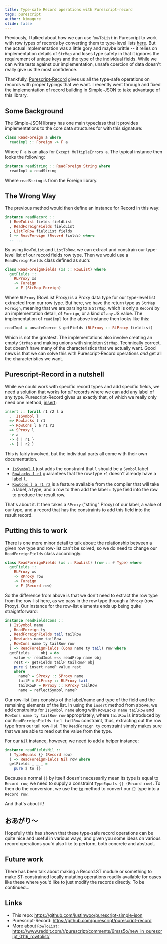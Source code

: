 ```yaml
---
title: Type-safe Record operations with Purescript-record
tags: purescript
author: kimagure
slide: false
---
```

Previously, I talked about how we can use `RowToList` in Purescript to work with row types of records by converting them to type-level lists [here](http://qiita.com/kimagure/items/d8a0681ae05b605c5abe). But the actual implementation was a little gory and maybe brittle -- it relies on implementation details of `StrMap` and loses type safety in that it ignores the requirement of unique keys and the type of the individual fields. While we can write tests against our implementation, unsafe coercion of data doesn't really give us the most confidence.

Thankfully, [Purescript-Record](http://pursuit.purescript.org/packages/purescript-record) gives us all the type-safe operations on records with proper typings that we want. I recently went through and fixed the implementation of record building in Simple-JSON to take advantage of this library.

## Some Background

The Simple-JSON library has one main typeclass that it provides implementations to the core data structures for with this signature:

```hs
class ReadForeign a where
  readImpl :: Foreign -> F a
```

Where `F a` is an alias for `Except MultipleErrors a`. The typical instance then looks the following:

```hs
instance readString :: ReadForeign String where
  readImpl = readString
```

Where `readString` is from the Foreign library.

## The Wrong Way

The previous method would then define an instance for Record in this way:

```hs
instance readRecord ::
  ( RowToList fields fieldList
  , ReadForeignFields fieldList
  , ListToRow fieldList fields
  ) => ReadForeign (Record fields) where
  -- ...
```

By using `RowToList` and `ListToRow`, we can extract and constrain our type-level list of our record fields row type. Then we would use a `ReadForeignFields` class defined as such:

```hs
class ReadForeignFields (xs :: RowList) where
  getFields ::
    RLProxy xs
    -> Foreign
    -> F (StrMap Foreign)
```

Where `RLProxy` (RowList Proxy) is a Proxy data type for our type-level list extracted from our row type. But here, we have the return type as `StrMap Foreign`, meaning that we are parsing to a `StrMap`, which is only a `Record` by an implementation detail, of `Foreign`, or a kind of `any` JS value. The implementation of `readImpl` for the above instance then looks like this:

```hs
readImpl = unsafeCoerce $ getFields (RLProxy :: RLProxy fieldList)
```

Which is not the greatest. The implementations also involve creating an empty `StrMap` and making unions with singleton `StrMap`. Technically correct, but doesn't have many of the characteristics that we actually want. Good news is that we can solve this with Purescript-Record operations *and* get all the characteristics we want.

## Purescript-Record in a nutshell

While we could work with specific record types and add specific fields, we need a solution that works for *all* records where we can add any label of any type. Purescript-Record gives us exactly that, of which we really only need one method, [insert](https://pursuit.purescript.org/packages/purescript-record/0.1.0/docs/Data.Record#v:insert):

```hs
insert :: forall r1 r2 l a
  .  IsSymbol l
  => RowLacks l r1
  => RowCons l a r1 r2
  => SProxy l
  -> a
  -> { | r1 }
  -> { | r2 }
```

This is fairly involved, but the individual parts all come with their own documentation.

* [`IsSymbol l`](https://pursuit.purescript.org/packages/purescript-symbols/3.0.0/docs/Data.Symbol#t:IsSymbol) just adds the constraint that `l` should be a `Symbol` label
* [`RowLacks l r1`](https://pursuit.purescript.org/packages/purescript-typelevel-prelude/2.3.1/docs/Type.Row#t:RowLacks) guarantees that the row type `r1` doesn't already have a label `l`.
* [`RowCons l a r1 r2`](https://pursuit.purescript.org/builtins/docs/Prim#t:RowCons) is a feature available from the compiler that will take a label, a type, and a row to then add the label :: type field into the row to produce the result row.

That's about it. It then takes a `SProxy` ("string" Proxy) of our label, a value of our type, and a record that has the constraints to add this field into the result record.

## Putting this to work

There is one more minor detail to talk about: the relationship between a given row type and row-list can't be solved, so we do need to change our `ReadForeignFields` class accordingly:

```hs
class ReadForeignFields (xs :: RowList) (row :: # Type) where
  getFields ::
    RLProxy xs
    -> RProxy row
    -> Foreign
    -> F (Record row)
```

So the difference from above is that we don't need to extract the row type from the row-list here, as we pass in the row type through a `RProxy` (row Proxy). Our instance for the row-list elements ends up being quite straightforward:

```hs
instance readFieldsCons ::
  ( IsSymbol name
  , ReadForeign ty
  , ReadForeignFields tail tailRow
  , RowLacks name tailRow
  , RowCons name ty tailRow row
  ) => ReadForeignFields (Cons name ty tail) row where
  getFields _ _ obj = do
    value <- readImpl =<< readProp name obj
    rest <- getFields tailP tailRowP obj
    pure $ insert nameP value rest
    where
      nameP = SProxy :: SProxy name
      tailP = RLProxy :: RLProxy tail
      tailRowP = RProxy :: RProxy tailRow
      name = reflectSymbol nameP
```

Our row-list `Cons` consists of the label/name and type of the field and the remaining elements of the list. In using the `insert` method from above, we add constraints for `IsSymbol name` along with `RowLacks name tailRow` and `RowCons name ty tailRow row` appropriately, where `tailRow` is introduced by our `ReadForeignFields tail tailRow` constraint, thus, extracting out the row type from our tail row-list. The `ReadForeign ty` constraint simply makes sure that we are able to read out the value from the type.

For our `Nil` instance, however, we need to add a helper instance:

```hs
instance readFieldsNil ::
  ( TypeEquals {} (Record row)
  ) => ReadForeignFields Nil row where
  getFields _ _ _ =
    pure $ to {}
```

Because a normal `{}` by itself doesn't necessarily mean its type is equal to `Record row`, we need to supply a constraint `TypeEquals {} (Record row)`. To then do the conversion, we use the [`to`](https://pursuit.purescript.org/packages/purescript-type-equality/2.1.0/docs/Type.Equality#v:to) method to convert our `{}` type into a `Record row`.

And that's about it!

## おあがり〜

Hopefully this has shown that these type-safe record operations can be quite nice and useful in various ways, and given you some ideas on various record operations you'd also like to perform, both concrete and abstract.

## Future work

There has been talk about making a Record.ST module or something to make ST-constrained locally mutating operations readily available for cases like these where you'd like to just modify the records directly. To be continued...

## Links

* This repo: https://github.com/justinwoo/purescript-simple-json
* Purescript-Record: https://github.com/purescript/purescript-record
* More about `RowToList`: https://www.reddit.com/r/purescript/comments/6mss5o/new_in_purescript_0116_rowtolist/

